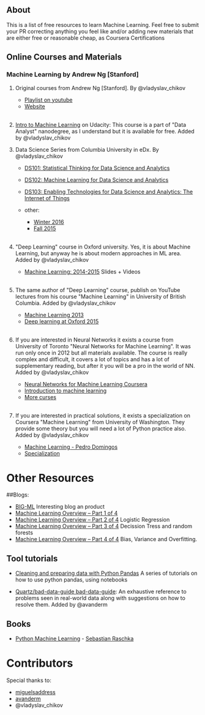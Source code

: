 ## About

This is a list of free resources to learn Machine Learning. Feel free to submit your PR correcting anything you feel like and/or adding new materials that are either free or reasonable cheap, as Coursera Certifications



## Online Courses and Materials

### Machine Learning by Andrew Ng [Stanford]

1. Original courses from Andrew Ng [Stanford]. By @vladyslav_chikov

	* [Playlist on youtube](https://www.youtube.com/playlist?list=PLA89DCFA6ADACE599)
	* [Website](http://cs229.stanford.edu/)
  <br>  <br>
2. [Intro to Machine Learning](https://www.udacity.com/course/intro-to-machine-learning--ud120) on Udacity: This course is a part of "Data Analyst" nanodegree, as I understand but it is available for free. Added by @vladyslav_chikov
&nbsp;

3. Data Science Series from  Columbia University in eDx. By @vladyslav_chikov

	* [DS101: Statistical Thinking for Data Science and Analytics](https://www.edx.org/course/statistical-thinking-data-science-columbiax-ds101x)
	* [DS102: Machine Learning for Data Science and Analytics](https://www.edx.org/course/machine-learning-data-science-analytics-columbiax-ds102x)
	* [DS103: Enabling Technologies for Data Science and Analytics: The Internet of Things](https://www.edx.org/course/enabling-technologies-data-science-columbiax-ds103x)

	* other:
		- [Winter 2016](http://www.cs.ubc.ca/~schmidtm/Courses/540-W16/)
		- [Fall 2015](http://www.cs.ubc.ca/~schmidtm/Courses/340-F15/)
  <br>  <br>
  
4. "Deep Learning" course in Oxford university. Yes, it is about Machine Learning, but anyway he is about modern approaches in ML area. Added by @vladyslav_chikov

	* [Machine Learning: 2014-2015](https://www.cs.ox.ac.uk/people/nando.defreitas/machinelearning/) Slides + Videos
	  <br>  <br>

5. The same author of "Deep Learning" course, publish on YouTube lectures from his course "Machine Learning" in University of British Columbia. Added by @vladyslav_chikov

	* [Machine Learning 2013](https://www.youtube.com/playlist?list=PLE6Wd9FR--EdyJ5lbFl8UuGjecvVw66F6)
	* [Deep learning at Oxford 2015](https://www.youtube.com/playlist?list=PLE6Wd9FR--EfW8dtjAuPoTuPcqmOV53Fu)
	  <br>  <br>
	  
6. If you are interested in Neural Networks it exists a course from University of Toronto "Neural Networks for Machine Learning". It was run only once in 2012 but all materials available. The course is really complex and difficult, it covers a lot of topics and has a lot of supplementary reading, but after it you will be a pro in the world of NN. Added by @vladyslav_chikov

	* [Neural Networks for Machine Learning Coursera](https://www.coursera.org/course/neuralnets)
	* [Introduction to machine learning](http://www.cs.toronto.edu/~zemel/inquiry/element_detail.php?ID=1)
	* [More curses](http://learning.cs.toronto.edu/courses)
  <br>  <br>
  
7. If you are interested in practical solutions, it exists a specialization on Coursera "Machine Learning" from University of Washington. They provide some theory but you will need a lot of Python practice also. Added by @vladyslav_chikov

	* [Machine Learning - Pedro Domingos](https://www.coursera.org/course/machlearning)
	* [Specialization](https://www.coursera.org/specializations/machine-learning)
	
	
Other Resources
===
##Blogs:
* [BIG-ML](http://blog.bigml.com/) Interesting blog an product
* [Machine Learning Overview – Part 1 of 4]()
* [Machine Learning Overview – Part 2 of 4](https://blog.fliptop.com/blog/2015/01/08/machine-learning-overview-2-of-4-logistic-regression/) Logistic Regression
* [Machine Learning Overview – Part 3 of 4](https://blog.fliptop.com/blog/2015/01/19/machine-learning-overview-part-3-4-decision-trees-random-forests/) Decission Tress and random forests
* [Machine Learning Overview – Part 4 of 4](https://blog.fliptop.com/blog/2015/03/02/bias-variance-and-overfitting-machine-learning-overview/) Bias, Variance and Overfitting.

## Tool tutorials
 * [Cleaning and preparing data with Python Pandas](https://www.google.com/url?q=https%3A%2F%2Fbitbucket.org%2Fhrojas%2Flearn-pandas&sa=D&sntz=1&usg=AFQjCNGUIOtzIoYF6dsR2Ddx1MCaUvpmIQ) A series of tutorials on how to use python pandas, using notebooks

* [Quartz/bad-data-guide bad-data-guide](https://github.com/Quartz/bad-data-guide): An exhaustive reference to problems seen in real-world data along with suggestions on how to resolve them. Added by @avanderm

## Books
 * [Python Machine Learning](https://www.packtpub.com/big-data-and-business-intelligence/python-machine-learning) - [Sebastian Raschka](http://sebastianraschka.com/)
	
Contributors
===
Special thanks to:
* [miguelsaddress](https://github.com/miguelsaddress)
* [avanderm](https://github.com/avanderm)
* @vladyslav_chikov
